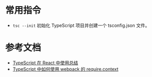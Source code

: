 # 常用指令

- `tsc --init` 初始化 TypeScript 项目并创建一个 tsconfig.json 文件。

# 参考文档

- [TypeScript 在 React 中使用总结](https://blog.csdn.net/s2096828/article/details/83744677)
- [TypeScript 中如何使用 webpack 的 require.context](http://www.javashuo.com/article/p-hxyrulyc-ny.html)
